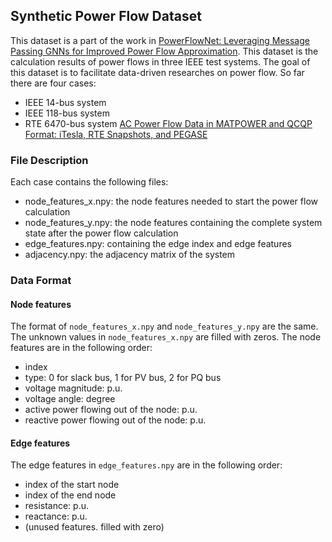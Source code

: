 ## Synthetic Power Flow Dataset

This dataset is a part of the work in [PowerFlowNet: Leveraging Message Passing GNNs for Improved Power Flow Approximation](https://arxiv.org/abs/2311.03415). 
This dataset is the calculation results of power flows in three IEEE test systems. The goal of this dataset is to facilitate data-driven researches on power flow. So far there are four cases:
- IEEE 14-bus system
- IEEE 118-bus system
- RTE 6470-bus system [AC Power Flow Data in MATPOWER and QCQP Format: iTesla, RTE Snapshots, and PEGASE](http://arxiv.org/abs/1603.01533)

### File Description

Each case contains the following files:
- node_features_x.npy: the node features needed to start the power flow calculation
- node_features_y.npy: the node features containing the complete system state after the power flow calculation
- edge_features.npy: containing the edge index and edge features
- adjacency.npy: the adjacency matrix of the system

### Data Format

#### Node features

The format of `node_features_x.npy` and `node_features_y.npy` are the same. The unknown values in `node_features_x.npy` are filled with zeros. The node features are in the following order:
- index
- type: 0 for slack bus, 1 for PV bus, 2 for PQ bus
- voltage magnitude: p.u.
- voltage angle: degree
- active power flowing out of the node: p.u.
- reactive power flowing out of the node: p.u.

#### Edge features

The edge features in `edge_features.npy` are in the following order:
- index of the start node
- index of the end node
- resistance: p.u.
- reactance: p.u.
- (unused features. filled with zero)